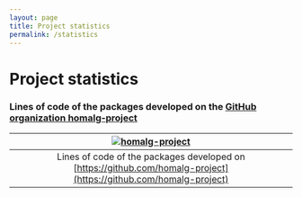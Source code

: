 ```yaml
---
layout: page
title: Project statistics
permalink: /statistics
---
```


# Project statistics

### Lines of code of the packages developed on the [GitHub organization homalg-project](https://github.com/homalg-project)

|[![homalg-project](https://algebra.mathematik.uni-siegen.de/img/lines_of_code.png)]()|
|:---:|
| Lines of code of the packages developed on [https://github.com/homalg-project](https://github.com/homalg-project) |
